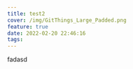 ```yaml
---
title: test2
cover: /img/GitThings_Large_Padded.png
feature: true
date: 2022-02-20 22:46:16
tags:
---
```

fadasd
